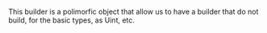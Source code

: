 This builder is a polimorfic object that allow us to have a builder that do not build, for the basic types, as Uint, etc.